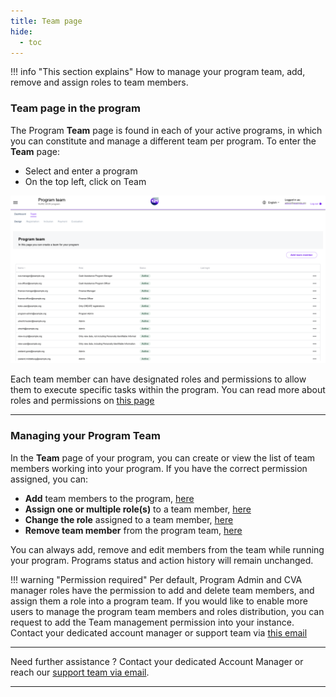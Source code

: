 ```yaml
---
title: Team page
hide:
  - toc
---
```


!!! info "This section explains"
    How to manage your program team, add, remove and assign roles to team members.

### **Team page in the program**

The Program **Team** page is found in each of your active programs, in which you can constitute and manage a different team per program. To enter the **Team** page:

- Select and enter a program
- On the top left, click on Team

![Team Page](https://raw.githubusercontent.com/global-121/121-platform/main/e2e/tests/__screenshots__/UserManualScreenshots/userManualScreenshots.spec.ts/ProgramTeam.png)

Each team member can have designated roles and permissions to allow them to execute specific tasks within the program. You can read more about roles and permissions on [this page](../users/description-roles.md)
___
### **Managing your Program Team**
In the **Team** page of your program, you can create or view the list of team members working into your program. If you have the correct permission assigned, you can:

- **Add** team members to the program, [here](../team/add-team-members.md)
- **Assign one or multiple role(s)** to a team member, [here](../team/change-team-roles-program.md)
- **Change the role** assigned to a team member, [here](../team/change-team-roles-program.md)
- **Remove team member** from the program team, [here](../team/remove-team-members-program.md)

You can always add, remove and edit members from the team while running your program. Programs status and action history will remain unchanged.

!!! warning "Permission required"
    Per default, Program Admin and CVA manager roles have the permission to add and delete team members, and assign them a role into a program team. If you would like to enable more users to manage the program team members and roles distribution, you can request to add the Team management permission into your instance. Contact your dedicated account manager or support team via <a href="mailto:support@121.global">this email</a>

___
Need further assistance ? Contact your dedicated Account Manager or reach our <a href="mailto:support@121.global">support team via email</a>.
___

